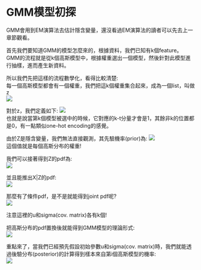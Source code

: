 # GMM模型初探
GMM會用到EM演算法去估計隱含變量，還沒看過EM演算法的讀者可以先去上一章節觀看。  

首先我們要知道GMM的模型怎麼來的，根據資料，我們已知有k個feature。  
GMM的流程就是從k個高斯模型中，根據權重選出一個模型，然後針對此模型進行抽樣，進而產生新資料。  

所以我們先把這樣的流程數學化，看得比較清楚:  
每一個高斯模型都會有一個權重，我們把這k個權重集合起來，成為一個list，叫做z  
<img src="https://latex.codecogs.com/png.image?\inline&space;\dpi{110}z=[z_1,&space;z_2,&space;...,&space;z_k]"  />

對於z，我們定義如下:
<img src="https://latex.codecogs.com/png.image?\inline&space;\dpi{110}z_i&space;=&space;0&space;\&space;\forall&space;i\neq&space;k&space;"  />  
也就是說當第k個模型被選中的時候，它對應的k-t分量才會是1，其餘非k的位置都是0，有一點類似one-hot encoding的感覺。  

由於Z是隱含變量，我們無法直接觀測，其先驗機率(prior)為: 
<img src="https://latex.codecogs.com/png.image?\inline&space;\dpi{110}p(z_i=1)=\alpha&space;_i&space;,&space;\&space;\forall&space;i=1,2...,k"  />  
這個值就是每個高斯分布的權重!  

我們可以接著得到Z的pdf為:  
<img src="https://latex.codecogs.com/png.image?\inline&space;\dpi{110}p(z)=\prod_{i=1}^{k}p(z_i=1)^{z_i}=\prod_{i=1}^{k}\alpha_{k}^{z_k}"  />  

並且能推出X|Z的pdf:  
<img src="https://latex.codecogs.com/png.image?\inline&space;\dpi{110}p(x|z_k=1)=p(x|\mu_k,&space;\Sigma_k)&space;\Rightarrow&space;p(x|z)=\prod_{i=1}^{k}p(x|z_k=1)^{z_k}=p(x|\mu_k,&space;\Sigma_k)^{z_k}" />

那麼有了條件pdf，是不是就能得到joint pdf呢?  
<img src="https://latex.codecogs.com/png.image?\inline&space;\dpi{110}p(x,z,\mu&space;,\Sigma)\\&space;=\sum_{Z}&space;p(X|Z)*p(Z)\\&space;=\sum_{i=1}^{k}&space;p(x|z_i=1)*p(z_i=1)\\&space;=\sum_{i=1}^{k}\alpha_i&space;*p(x|\mu_i,&space;\Sigma_i)&space;" />

注意這裡的u和sigma(cov. matrix)各有k個!

把高斯分布的pdf置換後就能得到GMM模型的理論形式:  
<img src="https://latex.codecogs.com/png.image?\inline&space;\dpi{110}p(x,z,\mu&space;,\Sigma)=\sum_{i=1}^{k}\alpha_i&space;*&space;N(x|\mu_i,&space;\Sigma_i)&space;\\N(x|\mu_i,&space;\Sigma_i)=\frac{1}{\sqrt{(2\pi)^d&space;|\Sigma_i|}}exp{-\frac{1}{2}(x-\mu_i)^T\Sigma_{i}^{-1}(x-\mu_i)}&space;&space;\\subject\&space;to&space;:&space;\&space;&space;\sum_{i=1}^{k}\alpha_i=1&space;\&space;,&space;\&space;&space;0\leq&space;\alpha_i<1"  />

重點來了，當我們已經預先假設初始參數u和sigma(cov. matrix)時，我們就能透過後驗分布(posterior)的計算得到樣本來自第i個高斯模型的機率:  
<img src="https://latex.codecogs.com/png.image?\inline&space;\dpi{110}p(z_i=1|x)=\frac{p(x|z_i=1)p(z_i=1)}{p(x)}=\frac{\alpha_iN(x|\mu_i,\Sigma_i)}{\sum_{t=1}^{k}N(x|\mu_t,\Sigma_t)}" />


